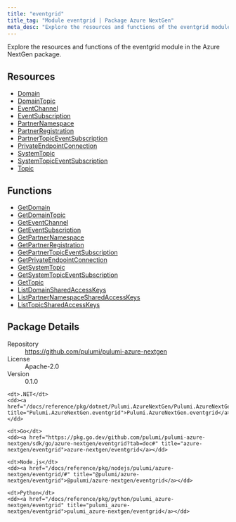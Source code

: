 ```yaml
---
title: "eventgrid"
title_tag: "Module eventgrid | Package Azure NextGen"
meta_desc: "Explore the resources and functions of the eventgrid module in the Azure NextGen package."
---
```


<!-- WARNING: this file was generated by Pulumi Docs Generator. -->
<!-- Do not edit by hand unless you're certain you know what you are doing! -->

Explore the resources and functions of the eventgrid module in the Azure NextGen package.

<h2 id="resources">Resources</h2>
<ul class="api">
    <li><a href="domain" title="Domain"><span class="symbol resource"></span>Domain</a></li>
    <li><a href="domaintopic" title="DomainTopic"><span class="symbol resource"></span>DomainTopic</a></li>
    <li><a href="eventchannel" title="EventChannel"><span class="symbol resource"></span>EventChannel</a></li>
    <li><a href="eventsubscription" title="EventSubscription"><span class="symbol resource"></span>EventSubscription</a></li>
    <li><a href="partnernamespace" title="PartnerNamespace"><span class="symbol resource"></span>PartnerNamespace</a></li>
    <li><a href="partnerregistration" title="PartnerRegistration"><span class="symbol resource"></span>PartnerRegistration</a></li>
    <li><a href="partnertopiceventsubscription" title="PartnerTopicEventSubscription"><span class="symbol resource"></span>PartnerTopicEventSubscription</a></li>
    <li><a href="privateendpointconnection" title="PrivateEndpointConnection"><span class="symbol resource"></span>PrivateEndpointConnection</a></li>
    <li><a href="systemtopic" title="SystemTopic"><span class="symbol resource"></span>SystemTopic</a></li>
    <li><a href="systemtopiceventsubscription" title="SystemTopicEventSubscription"><span class="symbol resource"></span>SystemTopicEventSubscription</a></li>
    <li><a href="topic" title="Topic"><span class="symbol resource"></span>Topic</a></li>
</ul>

<h2 id="functions">Functions</h2>
<ul class="api">
    <li><a href="getdomain" title="GetDomain"><span class="symbol function"></span>GetDomain</a></li>
    <li><a href="getdomaintopic" title="GetDomainTopic"><span class="symbol function"></span>GetDomainTopic</a></li>
    <li><a href="geteventchannel" title="GetEventChannel"><span class="symbol function"></span>GetEventChannel</a></li>
    <li><a href="geteventsubscription" title="GetEventSubscription"><span class="symbol function"></span>GetEventSubscription</a></li>
    <li><a href="getpartnernamespace" title="GetPartnerNamespace"><span class="symbol function"></span>GetPartnerNamespace</a></li>
    <li><a href="getpartnerregistration" title="GetPartnerRegistration"><span class="symbol function"></span>GetPartnerRegistration</a></li>
    <li><a href="getpartnertopiceventsubscription" title="GetPartnerTopicEventSubscription"><span class="symbol function"></span>GetPartnerTopicEventSubscription</a></li>
    <li><a href="getprivateendpointconnection" title="GetPrivateEndpointConnection"><span class="symbol function"></span>GetPrivateEndpointConnection</a></li>
    <li><a href="getsystemtopic" title="GetSystemTopic"><span class="symbol function"></span>GetSystemTopic</a></li>
    <li><a href="getsystemtopiceventsubscription" title="GetSystemTopicEventSubscription"><span class="symbol function"></span>GetSystemTopicEventSubscription</a></li>
    <li><a href="gettopic" title="GetTopic"><span class="symbol function"></span>GetTopic</a></li>
    <li><a href="listdomainsharedaccesskeys" title="ListDomainSharedAccessKeys"><span class="symbol function"></span>ListDomainSharedAccessKeys</a></li>
    <li><a href="listpartnernamespacesharedaccesskeys" title="ListPartnerNamespaceSharedAccessKeys"><span class="symbol function"></span>ListPartnerNamespaceSharedAccessKeys</a></li>
    <li><a href="listtopicsharedaccesskeys" title="ListTopicSharedAccessKeys"><span class="symbol function"></span>ListTopicSharedAccessKeys</a></li>
</ul>

<h2 id="package-details">Package Details</h2>
<dl class="package-details">
	<dt>Repository</dt>
	<dd><a href="https://github.com/pulumi/pulumi-azure-nextgen">https://github.com/pulumi/pulumi-azure-nextgen</a></dd>
	<dt>License</dt>
	<dd>Apache-2.0</dd>
	<dt>Version</dt>
	<dd>0.1.0</dd>
</dl>



<dl class="tabular">

    <dt>.NET</dt>
    <dd><a href="/docs/reference/pkg/dotnet/Pulumi.AzureNextGen/Pulumi.AzureNextGen.eventgrid.html" title="Pulumi.AzureNextGen.eventgrid">Pulumi.AzureNextGen.eventgrid</a></dd>

    <dt>Go</dt>
    <dd><a href="https://pkg.go.dev/github.com/pulumi/pulumi-azure-nextgen/sdk/go/azure-nextgen/eventgrid?tab=doc#" title="azure-nextgen/eventgrid">azure-nextgen/eventgrid</a></dd>

    <dt>Node.js</dt>
    <dd><a href="/docs/reference/pkg/nodejs/pulumi/azure-nextgen/eventgrid/#" title="@pulumi/azure-nextgen/eventgrid">@pulumi/azure-nextgen/eventgrid</a></dd>

    <dt>Python</dt>
    <dd><a href="/docs/reference/pkg/python/pulumi_azure-nextgen/eventgrid" title="pulumi_azure-nextgen/eventgrid">pulumi_azure-nextgen/eventgrid</a></dd>

</dl>

